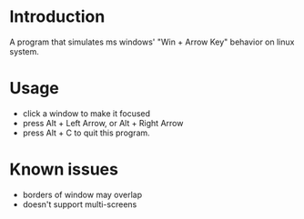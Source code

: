 Introduction
============

A program that simulates ms windows' "Win + Arrow Key" behavior on linux system.

Usage
=====

 - click a window to make it focused
 - press Alt + Left Arrow, or Alt + Right Arrow
 - press Alt + C to quit this program.

Known issues
============

 - borders of window may overlap
 - doesn't support multi-screens

